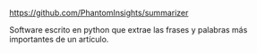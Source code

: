 https://github.com/PhantomInsights/summarizer

Software escrito en python que extrae las frases y palabras más importantes de un artículo.
